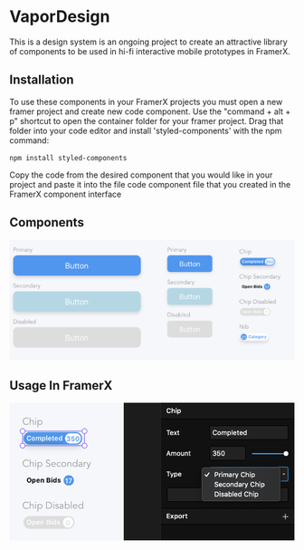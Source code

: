 # VaporDesign

This is a design system is an ongoing project to create an attractive library of components to be used in hi-fi interactive mobile prototypes in FramerX.

## Installation

To use these components in your FramerX projects you must open a new framer project and create new code component. Use the "command + alt + p" shortcut to open the container folder for your framer project. Drag that folder into your code editor and install 'styled-components' with the npm command:

```
npm install styled-components
```

Copy the code from the desired component that you would like in your project and paste it into the file code component file that you created in the FramerX component interface

## Components

![alt text](images/VaporDesignComponents.png)

## Usage In FramerX

![alt text](images/VaporFramerInspector.png)
